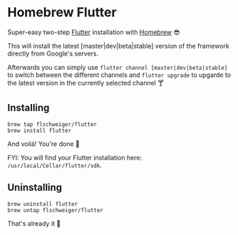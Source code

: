 # Homebrew Flutter 

Super-easy two-step [Flutter](https://flutter.dev) installation with [Homebrew](https://brew.sh) :sunglasses:

This will install the latest [master|dev|beta|stable] version of the framework directly from Google's servers.

Afterwards you can simply use `flutter channel [master|dev|beta|stable]` to switch between the different channels and `flutter upgrade` to upgarde to the latest version in the currently selected channel :cocktail:

## Installing

```
brew tap flschweiger/flutter
brew install flutter
```

And voilà! You're done :tada:

FYI: You will find your Flutter installation here: `/usr/local/Cellar/flutter/sdk`.

## Uninstalling
```
brew uninstall flutter
brew untap flschweiger/flutter
```

That's already it :put_litter_in_its_place:
